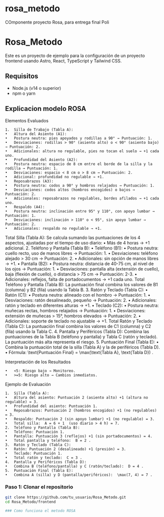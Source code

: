 # rosa_metodo
COmponente proyecto Rosa, para entrega final Poli


# Rosa_Metodo

Este es un proyecto de ejemplo para la configuración de un proyecto frontend usando Astro, React, TypeScript y Tailwind CSS.

## Requisitos

- Node.js (v14 o superior)
- npm o yarn

## Explicacion modelo ROSA

Elementos Evaluados

	1.	Silla de Trabajo (Tabla A):
	•	Altura del Asiento (A1):
    •	Postura neutra: pies apoyados y rodillas a 90° → Puntuación: 1.
    •	Desviaciones: rodillas > 90° (asiento alto) o < 90° (asiento bajo) → Puntuación: 2.
    •	Adicionales: altura no regulable, pies no tocan el suelo → +1 cada uno.
	•	Profundidad del Asiento (A2):
    •	Postura neutra: espacio de 8 cm entre el borde de la silla y la rodilla → Puntuación: 1.
    •	Desviaciones: espacio < 8 cm o > 8 cm → Puntuación: 2.
    •	Adicional: profundidad no regulable → +1.
	•	Reposabrazos (A3):
    •	Postura neutra: codos a 90° y hombros relajados → Puntuación: 1.
    •	Desviaciones: codos altos (hombros encogidos) o bajos → Puntuación: 2.
    •	Adicionales: reposabrazos no regulables, bordes afilados → +1 cada uno.
	•	Respaldo (A4):
    •	Postura neutra: inclinación entre 95° y 110°, con apoyo lumbar → Puntuación: 1.
    •	Desviaciones: inclinación > 110° o < 95°, sin apoyo lumbar → Puntuación: 2.
    •	Adicionales: respaldo no regulable → +1.
Total Silla (Tabla A):
Se calcula sumando las puntuaciones de los 4 aspectos, ajustadas por el tiempo de uso diario:
	•	Más de 4 horas → +1 adicional.
	2.	Teléfono y Pantalla (Tabla B):
	•	Teléfono (B1):
    •	Postura neutra: cuello recto, uso de manos libres → Puntuación: 1.
    •	Desviaciones: teléfono alejado > 30 cm → Puntuación: 2.
    •	Adicionales: sin opción de manos libres → +1.
	•	Pantalla (B2):
    •	Postura neutra: distancia de 40-75 cm, al nivel de los ojos → Puntuación: 1.
    •	Desviaciones: pantalla alta (extensión de cuello), baja (flexión de cuello), o distancia > 75 cm → Puntuación: 2-3.
    •	Adicionales: reflejos, falta de portadocumentos → +1 cada uno.
Total Teléfono y Pantalla (Tabla B):
La puntuación final combina los valores de B1 (columna) y B2 (fila) usando la Tabla B.
	3.	Ratón y Teclado (Tabla C):
	•	Ratón (C1):
    •	Postura neutra: alineado con el hombro → Puntuación: 1.
    •	Desviaciones: ratón desalineado, pequeño → Puntuación: 2.
    •	Adicionales: ratón y teclado en diferentes alturas → +1.
	•	Teclado (C2):
    •	Postura neutra: muñecas rectas, hombros relajados → Puntuación: 1.
    •	Desviaciones: extensión de muñecas > 15°, hombros elevados → Puntuación: 2.
    •	Adicionales: soporte de teclado no ajustable → +1.
Total Ratón y Teclado (Tabla C):
La puntuación final combina los valores de C1 (columna) y C2 (fila) usando la Tabla C.
	4.	Pantalla y Periféricos (Tabla D):
Combina las puntuaciones de la Tabla B (teléfono y pantalla) y Tabla C (ratón y teclado). La puntuación más alta representa el riesgo.
	5.	Puntuación Final (Tabla E):
	•	Combina la puntuación total de la silla (Tabla A) y la de periféricos (Tabla D).
	•	Fórmula:  \text{Puntuación Final} = \max(\text{Tabla A}, \text{Tabla D}) .


Interpretación de los Resultados

	•	<5: Riesgo bajo → Monitoreo.
	•	>=5: Riesgo alto → Cambios inmediatos.


Ejemplo de Evaluación

	1.	Silla (Tabla A):
	•	Altura del asiento: Puntuación 2 (asiento alto) +1 (altura no regulable) = 3.
	•	Profundidad del asiento: Puntuación 1.
	•	Reposabrazos: Puntuación 2 (hombros encogidos) +1 (no regulables) = 3.
	•	Respaldo: Puntuación 2 (sin apoyo lumbar) +1 (no regulable) = 3.
	•	Total silla:  A = 6 + 1  (uso diario > 4 h) = 7.
	2.	Teléfono y Pantalla (Tabla B):
	•	Teléfono: Puntuación 1.
	•	Pantalla: Puntuación 3 (reflejos) +1 (sin portadocumentos) = 4.
	•	Total pantalla y teléfono:  B = 2 .
	3.	Ratón y Teclado (Tabla C):
	•	Ratón: Puntuación 2 (desalineado) +1 (presión) = 3.
	•	Teclado: Puntuación 1.
	•	Total ratón y teclado:  C = 3 .
	4.	Pantalla y Periféricos (Tabla D):
	•	Combina B (teléfono/pantalla) y C (ratón/teclado):  D = 4 .
	5.	Puntuación Final (Tabla E):
	•	Combina A (silla) y D (pantalla/periféricos):  \max(7, 4) = 7 .

### Paso 1: Clonar el repositorio

```bash
git clone https://github.com/tu_usuario/Rosa_Metodo.git
cd Rosa_Metodo/frontend

### Como funciona el metodo ROSA

